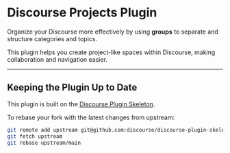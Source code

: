 # Discourse Projects Plugin

Organize your Discourse more effectively by using **groups** to separate and structure categories and topics.

This plugin helps you create project-like spaces within Discourse, making collaboration and navigation easier.

---

## Keeping the Plugin Up to Date

This plugin is built on the [Discourse Plugin Skeleton](https://github.com/discourse/discourse-plugin-skeleton).

To rebase your fork with the latest changes from upstream:

```bash
git remote add upstream git@github.com:discourse/discourse-plugin-skeleton.git
git fetch upstream
git rebase upstream/main
```